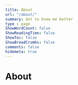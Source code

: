 ```yaml
--- 
title: About
url: "/about/" 
summary: Get to know me better
type : page
ShowWordCount: false
ShowReadingTime: false
ShowToc: false
ShowBreadCrumbs: false
comments: false
hidemeta: true
---
```


# About